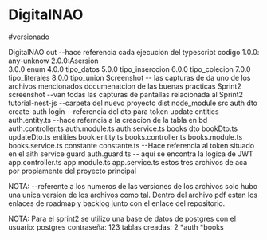 # DigitalNAO
#versionado

DigitalNAO
  out  --hace referencia cada ejecucion del typescript
  codigo
      1.0.0: any-unknow
      2.0.0:Asersion                                     
      3.0.0 enum
      4.0.0 tipo_datos
      5.0.0 tipo_inserccion
      6.0.0 tipo_colecion
      7.0.0 tipo_literales
      8.0.0 tipo_union
  Screenshot -- las capturas de da uno de los archivos mencionados
  documenatcion de las buenas practicas
  Sprint2
     screenshot --van todas las capturas de pantallas relacionada al Sprint2
     tutorial-nest-js --carpeta del nuevo proyecto
        dist
        node_module
        src
           auth
              dto
                create-auth
                login --referencia del dto para token
                update
              entities
                 auth.entity.ts --hace referncia a la creacion de la tabla en bd
              auth.controller.ts
              auth.module.ts
              auth.service.ts
           books
             dto
                bookDto.ts
                updateDto.ts
              entities
                 book.entity.ts
              books.controller.ts
              books.module.ts
              books.service.ts
            constante
                constante.ts --Hace referencia al token situado en el aith service
            guard
              auth.guard.ts -- aqui se encontra la logica de JWT
            app.controller.ts
            app.module.ts
            app.service.ts    estos tres archivos de aca por propiamente del proyecto principal 

          
  NOTA: --referente a los numeros de las versiones de los archivos solo hubo una unica version de los archivos como tal.
   Dentro del archivo pdf estan los enlaces de roadmap y backlog junto con el enlace del repositorio. 
  
  NOTA: Para el sprint2 se utilizo una base de datos de postgres
     con el usuario: postgres
     contraseña: 123
     tablas creadas: 2
         *auth
         *books
      
